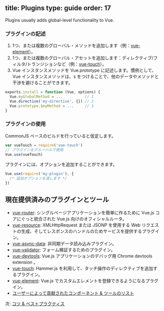 title: Plugins
type: guide
order: 17
---

Plugins usually adds global-level functionality to Vue.

### プラグインの記述

1. 1つ、または複数のグローバル・メソッドを追加します（例：[vue-element](https://github.com/vuejs/vue-element)）。
2. 1つ、または複数のグローバル・アセットを追加します：ディレクティブ/フィルタ/トランジションなど（例：[vue-touch](https://github.com/vuejs/vue-touch)）。
3. Vue インスタンスメソッドを Vue.prototype に記述します。慣例として、Vue インスタンスメソッドは、`$` をつけることで、他のデータやメソッドと干渉を避けることができます。

``` js
exports.install = function (Vue, options) {
  Vue.myGlobalMethod = ...          // 1
  Vue.directive('my-directive', {}) // 2
  Vue.prototype.$myMethod = ...     // 3
}
```

### プラグインの使用

CommonJS ベースのビルドを行っていると仮定します。

``` js
var vueTouch = require('vue-touch')
// プラグインをグルーバルで使用
Vue.use(vueTouch)
```

プラグインには、オプションを追加することができます。

```js
Vue.use(require('my-plugin'), {
  /* 追加オプションを渡します */
})
```

## 現在提供済みのプラグインとツール

- [vue-router](https://github.com/vuejs/vue-router): シングルページアプリケーションを簡単に作るために Vue.js コアにぐっと統合された Vue.js 向けのオフィシャルルータ。
- [vue-resource](https://github.com/vuejs/vue-resource): XMLHttpRequest または JSONP を使用する Web リクエストの生成、そしてレスポンスのハンドルのためサービスを提供するプラグイン。
- [vue-async-data](https://github.com/vuejs/vue-async-data): 非同期データ読み込みプラグイン。
- [vue-validator](https://github.com/vuejs/vue-validator): フォーム検証するためのプラグイン。
- [vue-devtools](https://github.com/vuejs/vue-devtools): Vue.js アプリケーションのデバッグ用 Chrome devtools extension 。
- [vue-touch](https://github.com/vuejs/vue-touch): Hammer.js を利用して、タッチ操作のディレクティブを追加するプラグイン。
- [vue-element](https://github.com/vuejs/vue-element): Vue.js でカスタムエレメントを登録できるようになるプラグイン。
- [ユーザーによって貢献されたコンポーネント & ツールのリスト](https://github.com/yyx990803/vue/wiki/User-Contributed-Components-&-Tools)

次: [コツ & ベストプラクティス](/guide/best-practices.html)
